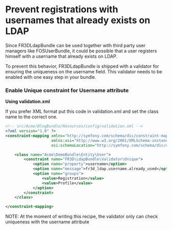 Prevent registrations with usernames that already exists on LDAP
================================================================

Since FR3DLdapBundle can be used together with third party user
managers like FOSUserBundle, it could be possible that a user registers himself
with a username that already exists on LDAP.

To prevent this behavior, FR3DLdapBundle is shipped with a validator for ensuring
the uniqueness on the username field. This validator needs to be enabled with one
easy step in your bundle.

### Enable Unique constraint for Username attribute

**Using validation.xml**

If you prefer XML format put this code in validation.xml and set the class name
to the correct one.

```xml
<!-- src/Acme/BlogBundle/Resources/config/validation.xml -->
<?xml version="1.0" ?>
<constraint-mapping xmlns="http://symfony.com/schema/dic/constraint-mapping"
                    xmlns:xsi="http://www.w3.org/2001/XMLSchema-instance"
                    xsi:schemaLocation="http://symfony.com/schema/dic/constraint-mapping http://symfony.com/schema/dic/constraint-mapping/constraint-mapping-1.0.xsd">

    <class name="Acme\DemoBundle\Entity\User">
        <constraint name="FR3D\LdapBundle\Validator\Unique">
            <option name="property">username</option>
            <option name="message">fr3d_ldap.username.already_used</option>
            <option name="groups">
                <value>Registration</value>
                <value>Profile</value>
            </option>
        </constraint>
    </class>

</constraint-mapping>
```

NOTE: At the moment of writing this recipe, the validator only can check uniqueness with the username attribute
